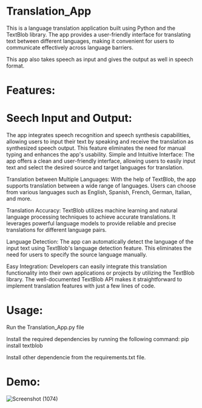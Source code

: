 # Translation_App

This is a language translation application built using Python and the TextBlob library. The app provides a user-friendly interface for translating text between different languages, making it convenient for users to communicate effectively across language barriers.

This app also takes speech as input and gives the output as well in speech format.

# Features:

# Seech Input and Output: 
The app integrates speech recognition and speech synthesis capabilities, allowing users to input their text by speaking and receive the translation as synthesized speech output. This feature eliminates the need for manual typing and enhances the app's usability.
Simple and Intuitive Interface: The app offers a clean and user-friendly interface, allowing users to easily input text and select the desired source and target languages for translation.

Translation between Multiple Languages: With the help of TextBlob, the app supports translation between a wide range of languages. Users can choose from various languages such as English, Spanish, French, German, Italian, and more.

Translation Accuracy: TextBlob utilizes machine learning and natural language processing techniques to achieve accurate translations. It leverages powerful language models to provide reliable and precise translations for different language pairs.

Language Detection: The app can automatically detect the language of the input text using TextBlob's language detection feature. This eliminates the need for users to specify the source language manually.

Easy Integration: Developers can easily integrate this translation functionality into their own applications or projects by utilizing the TextBlob library. The well-documented TextBlob API makes it straightforward to implement translation features with just a few lines of code.

# Usage:

Run the Translation_App.py file

Install the required dependencies by running the following command:
  pip install textblob
  
Install other dependencie from the requirements.txt file.

# Demo:

![Screenshot (1074)](https://github.com/Nitin-Anantham/Translation_App/assets/122308011/38351bd0-e3ee-417a-a1a8-525199a8e485)

  

